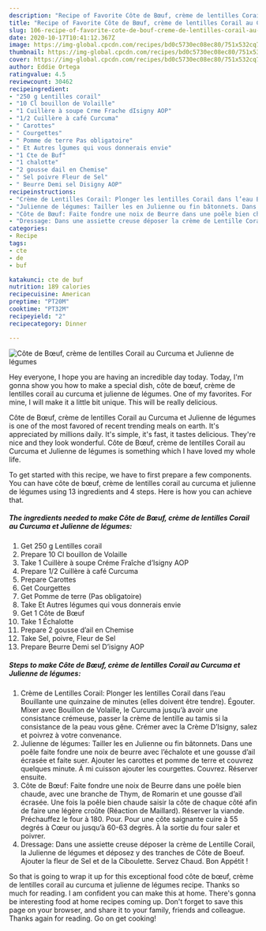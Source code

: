 ```yaml
---
description: "Recipe of Favorite Côte de Bœuf, crème de lentilles Corail au Curcuma et Julienne de légumes"
title: "Recipe of Favorite Côte de Bœuf, crème de lentilles Corail au Curcuma et Julienne de légumes"
slug: 106-recipe-of-favorite-cote-de-bouf-creme-de-lentilles-corail-au-curcuma-et-julienne-de-legumes
date: 2020-10-17T10:41:12.367Z
image: https://img-global.cpcdn.com/recipes/bd0c5730ec08ec80/751x532cq70/cote-de-boeuf-creme-de-lentilles-corail-au-curcuma-et-julienne-de-legumes-photo-principale-de-la-recette.jpg
thumbnail: https://img-global.cpcdn.com/recipes/bd0c5730ec08ec80/751x532cq70/cote-de-boeuf-creme-de-lentilles-corail-au-curcuma-et-julienne-de-legumes-photo-principale-de-la-recette.jpg
cover: https://img-global.cpcdn.com/recipes/bd0c5730ec08ec80/751x532cq70/cote-de-boeuf-creme-de-lentilles-corail-au-curcuma-et-julienne-de-legumes-photo-principale-de-la-recette.jpg
author: Eddie Ortega
ratingvalue: 4.5
reviewcount: 30462
recipeingredient:
- "250 g Lentilles corail"
- "10 Cl bouillon de Volaille"
- "1 Cuillère à soupe Crme Frache dIsigny AOP"
- "1/2 Cuillère à café Curcuma"
- " Carottes"
- " Courgettes"
- " Pomme de terre Pas obligatoire"
- " Et Autres lgumes qui vous donnerais envie"
- "1 Cte de Buf"
- "1 chalotte"
- "2 gousse dail en Chemise"
- " Sel poivre Fleur de Sel"
- " Beurre Demi sel Disigny AOP"
recipeinstructions:
- "Crème de Lentilles Corail: Plonger les lentilles Corail dans l’eau Bouillante une quinzaine de minutes (elles doivent être tendre). Égouter. Mixer avec Bouillon de Volaille, le Curcuma jusqu’à avoir une consistance crémeuse, passer la crème de lentille au tamis si la consistance de la peau vous gêne. Crémer avec la Crème D’Isigny, salez et poivrez à votre convenance."
- "Julienne de légumes: Tailler les en Julienne ou fin bâtonnets. Dans une poêle faite fondre une noix de beurre avec l’échalote et une gousse d’ail écrasée et faite suer. Ajouter les carottes et pomme de terre et couvrez quelques minute. Á mi cuisson ajouter les courgettes. Couvrez. Réserver ensuite."
- "Côte de Bœuf: Faite fondre une noix de Beurre dans une poêle bien chaude, avec une branche de Thym, de Romarin et une gousse d’ail écrasée. Une fois la poêle bien chaude saisir la côte de chaque côté afin de faire une légère croûte (Réaction de Maillard). Réserver la viande. Préchauffez le four à 180. Pour. Pour une côte saignante cuire à 55 degrés à Cœur ou jusqu’à 60-63 degrès. À la sortie du four saler et poivrer."
- "Dressage: Dans une assiette creuse déposer la crème de Lentille Corail, la Julienne de légumes et déposez y des tranches de Côte de Boeuf. Ajouter la fleur de Sel et de la Ciboulette. Servez Chaud. Bon Appétit !"
categories:
- Recipe
tags:
- cte
- de
- buf

katakunci: cte de buf 
nutrition: 189 calories
recipecuisine: American
preptime: "PT20M"
cooktime: "PT32M"
recipeyield: "2"
recipecategory: Dinner

---
```



![Côte de Bœuf, crème de lentilles Corail au Curcuma et Julienne de légumes](https://img-global.cpcdn.com/recipes/bd0c5730ec08ec80/751x532cq70/cote-de-boeuf-creme-de-lentilles-corail-au-curcuma-et-julienne-de-legumes-photo-principale-de-la-recette.jpg)

Hey everyone, I hope you are having an incredible day today. Today, I'm gonna show you how to make a special dish, côte de bœuf, crème de lentilles corail au curcuma et julienne de légumes. One of my favorites. For mine, I will make it a little bit unique. This will be really delicious.



Côte de Bœuf, crème de lentilles Corail au Curcuma et Julienne de légumes is one of the most favored of recent trending meals on earth. It's appreciated by millions daily. It's simple, it's fast, it tastes delicious. They're nice and they look wonderful. Côte de Bœuf, crème de lentilles Corail au Curcuma et Julienne de légumes is something which I have loved my whole life.


To get started with this recipe, we have to first prepare a few components. You can have côte de bœuf, crème de lentilles corail au curcuma et julienne de légumes using 13 ingredients and 4 steps. Here is how you can achieve that.

<!--inarticleads1-->

##### The ingredients needed to make Côte de Bœuf, crème de lentilles Corail au Curcuma et Julienne de légumes:

1. Get 250 g Lentilles corail
1. Prepare 10 Cl bouillon de Volaille
1. Take 1 Cuillère à soupe Créme Fraîche d’Isigny AOP
1. Prepare 1/2 Cuillère à café Curcuma
1. Prepare  Carottes
1. Get  Courgettes
1. Get  Pomme de terre (Pas obligatoire)
1. Take  Et Autres légumes qui vous donnerais envie
1. Get 1 Côte de Bœuf
1. Take 1 Échalotte
1. Prepare 2 gousse d’ail en Chemise
1. Take  Sel, poivre, Fleur de Sel
1. Prepare  Beurre Demi sel D’isigny AOP




<!--inarticleads2-->

##### Steps to make Côte de Bœuf, crème de lentilles Corail au Curcuma et Julienne de légumes:

1. Crème de Lentilles Corail: Plonger les lentilles Corail dans l’eau Bouillante une quinzaine de minutes (elles doivent être tendre). Égouter. Mixer avec Bouillon de Volaille, le Curcuma jusqu’à avoir une consistance crémeuse, passer la crème de lentille au tamis si la consistance de la peau vous gêne. Crémer avec la Crème D’Isigny, salez et poivrez à votre convenance.
1. Julienne de légumes: Tailler les en Julienne ou fin bâtonnets. Dans une poêle faite fondre une noix de beurre avec l’échalote et une gousse d’ail écrasée et faite suer. Ajouter les carottes et pomme de terre et couvrez quelques minute. Á mi cuisson ajouter les courgettes. Couvrez. Réserver ensuite.
1. Côte de Bœuf: Faite fondre une noix de Beurre dans une poêle bien chaude, avec une branche de Thym, de Romarin et une gousse d’ail écrasée. Une fois la poêle bien chaude saisir la côte de chaque côté afin de faire une légère croûte (Réaction de Maillard). Réserver la viande. Préchauffez le four à 180. Pour. Pour une côte saignante cuire à 55 degrés à Cœur ou jusqu’à 60-63 degrès. À la sortie du four saler et poivrer.
1. Dressage: Dans une assiette creuse déposer la crème de Lentille Corail, la Julienne de légumes et déposez y des tranches de Côte de Boeuf. Ajouter la fleur de Sel et de la Ciboulette. Servez Chaud. Bon Appétit !




So that is going to wrap it up for this exceptional food côte de bœuf, crème de lentilles corail au curcuma et julienne de légumes recipe. Thanks so much for reading. I am confident you can make this at home. There's gonna be interesting food at home recipes coming up. Don't forget to save this page on your browser, and share it to your family, friends and colleague. Thanks again for reading. Go on get cooking!
